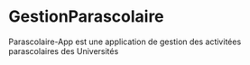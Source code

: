 # GestionParascolaire

Parascolaire-App est une application de gestion des activitées parascolaires des Universités

